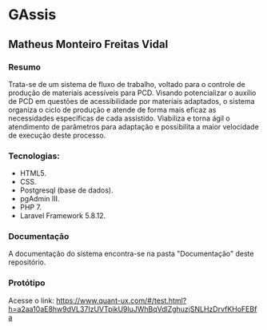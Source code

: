# GAssis
## Matheus Monteiro Freitas Vidal

### Resumo

Trata-se de um sistema de fluxo de trabalho, voltado para o controle de produção de materiais acessíveis para PCD. Visando potencializar o auxílio de PCD em questões de acessibilidade por materiais adaptados, o sistema organiza o ciclo de produção e atende de forma mais eficaz as necessidades específicas de cada assistido. Viabiliza e torna ágil o atendimento de parâmetros para adaptação e possibilita a maior velocidade de execução deste processo.

### Tecnologias:

* HTML5.
* CSS.
* Postgresql (base de dados).
* pgAdmin III.
* PHP 7.
* Laravel Framework 5.8.12.

### Documentação

A documentação do sistema encontra-se na pasta "Documentação" deste repositório.

### Protótipo

Acesse o link: https://www.quant-ux.com/#/test.html?h=a2aa10aE8hw9dVL37IzUVTpikU9luJWhBqVdlZghuzjSNLHzDrvfKHoFEBfa
